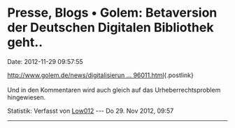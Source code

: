 Presse, Blogs • Golem: Betaversion der Deutschen Digitalen Bibliothek geht..
============================================================================

Date: 2012-11-29 09:57:55

[http://www.golem.de/news/digitalisierun \...
96011.html](http://www.golem.de/news/digitalisierung-betaversion-der-deutschen-digitalen-bibliothek-geht-ans-netz-1211-96011.html){.postlink}\
\
Und in den Kommentaren wird auch gleich auf das Urheberrechtsproblem
hingewiesen.

Statistik: Verfasst von
[Low012](http://ddb-forum.de/memberlist.php?mode=viewprofile&u=102) ---
Do 29. Nov 2012, 09:57

------------------------------------------------------------------------
